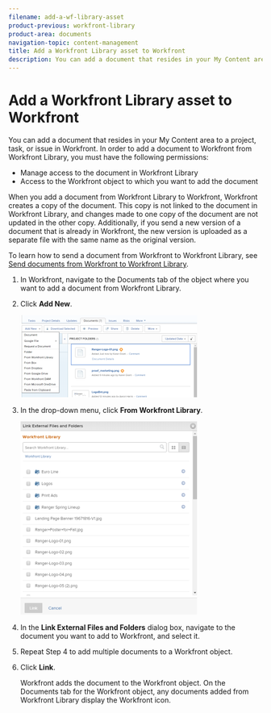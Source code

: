 ```yaml
---
filename: add-a-wf-library-asset
product-previous: workfront-library
product-area: documents
navigation-topic: content-management
title: Add a Workfront Library asset to Workfront
description: You can add a document that resides in your My Content area to a project, task, or issue in Workfront. In order to add a document to Workfront from Workfront Library, you must have the following permissions - EDIT ME.
---
```


# Add a Workfront Library asset to Workfront

You can add a document that resides in your My Content area to a project, task, or issue in Workfront. In order to add a document to Workfront from Workfront Library, you must have the following permissions:

* Manage access to the document in Workfront Library
* Access to the Workfront object to which you want to add the document

When you add a document from Workfront Library to Workfront, Workfront creates a copy of the document. This copy is not linked to the document in Workfront Library, and changes made to one copy of the document are not updated in the other copy. Additionally, if you send a new version of a document that is already in Workfront, the new version is uploaded as a separate file with the same name as the original version.

To learn how to send a document from Workfront to Workfront Library, see [Send documents from Workfront to Workfront Library](../../workfront-library/content-management/send-documents-from-wf-to-library.md).

1. In Workfront, navigate to the Documents tab of the object where you want to add a document from Workfront Library.
1. Click **Add New**.

   ![](assets/content-adddoctowf-350x163.png)

1. In the drop-down menu, click **From Workfront Library**.

   ![](assets/content-linktowf-350x383.png)

1. In the **Link External Files and Folders** dialog box, navigate to the document you want to add to Workfront, and select it.
1. Repeat Step 4 to add multiple documents to a Workfront object.
1. Click **Link**.

   Workfront adds the document to the Workfront object. On the Documents tab for the Workfront object, any documents added from Workfront Library display the Workfront icon.


